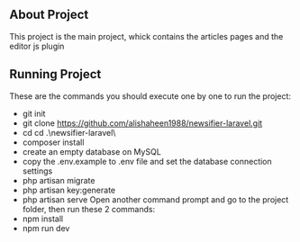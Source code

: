 
## About Project

This project is the main project, whick contains the articles pages and the editor js plugin

## Running Project
These are the commands you should execute one by one to run the project:
- git init
- git clone https://github.com/alishaheen1988/newsifier-laravel.git
- cd cd .\newsifier-laravel\
- composer install
- create an empty database on MySQL
- copy the .env.example to .env file and set the database connection settings
- php artisan migrate
- php artisan key:generate
- php artisan serve
Open another command prompt and go to the project folder, then run these 2 commands:
- npm install
- npm run dev